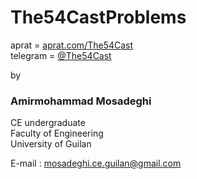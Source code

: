 # The54CastProblems

aprat = <a href="https://aprat.com/The54Cast">aprat.com/The54Cast</a><br>
telegram = <a href="https://telegram.me/The54Cast"> @The54Cast </a>

by

<h3>Amirmohammad Mosadeghi</h3>
CE undergraduate<br>
Faculty of Engineering<br>
University of Guilan

E-mail : mosadeghi.ce.guilan@gmail.com
